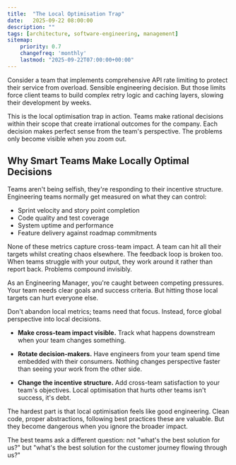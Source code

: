 ```yaml
---
title:  "The Local Optimisation Trap"
date:   2025-09-22 08:00:00
description: ""
tags: [architecture, software-engineering, management]
sitemap:
    priority: 0.7
    changefreq: 'monthly'
    lastmod: "2025-09-22T07:00:00+00:00"
---
```


Consider a team that implements comprehensive API rate limiting to protect their service from overload. Sensible engineering decision. But those limits force client teams to build complex retry logic and caching layers, slowing their development by weeks.

This is the local optimisation trap in action. Teams make rational decisions within their scope that create irrational outcomes for the company. Each decision makes perfect sense from the team's perspective. The problems only become visible when you zoom out.

## Why Smart Teams Make Locally Optimal Decisions

Teams aren't being selfish, they're responding to their incentive structure. Engineering teams normally get measured on what they can control:

- Sprint velocity and story point completion
- Code quality and test coverage  
- System uptime and performance
- Feature delivery against roadmap commitments

None of these metrics capture cross-team impact. A team can hit all their targets whilst creating chaos elsewhere. The feedback loop is broken too. When teams struggle with your output, they work around it rather than report back. Problems compound invisibly.

As an Engineering Manager, you're caught between competing pressures. Your team needs clear goals and success criteria. But hitting those local targets can hurt everyone else.

Don't abandon local metrics; teams need that focus. Instead, force global perspective into local decisions.

- **Make cross-team impact visible.** Track what happens downstream when your team changes something.

- **Rotate decision-makers.** Have engineers from your team spend time embedded with their consumers. Nothing changes perspective faster than seeing your work from the other side.

- **Change the incentive structure.** Add cross-team satisfaction to your team's objectives. Local optimisation that hurts other teams isn't success, it's debt.

The hardest part is that local optimisation feels like good engineering. Clean code, proper abstractions, following best practices these are valuable. But they become dangerous when you ignore the broader impact.

The best teams ask a different question: not "what's the best solution for us?" but "what's the best solution for the customer journey flowing through us?"
